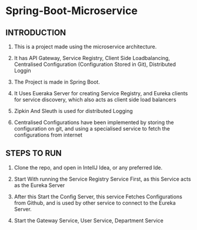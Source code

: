 # Spring-Boot-Microservice

## INTRODUCTION 

1. This is a project made using the microservice architecture.

2. It has API Gateway, Service Registry, Client Side Loadbalancing, Centralised Configuration (Configuration Stored in Git), Distributed Loggin 

3. The Project is made in Spring Boot. 

4. It Uses Eueraka Server for creating Service Registry, and Eureka clients for service discovery, which also acts as client side load balancers

5. Zipkin And Sleuth is used for distributed Logging

6. Centralised Configurations have been implemented by storing the configuration on git, and using a specialised service to fetch the configurations from internet

## STEPS TO RUN 

1. Clone the repo, and open in IntellJ Idea, or any preferred Ide.

2. Start With running the Service Registry Service First, as this Service acts as the Eureka Server

3. After this Start the Config Server, this service Fetches Configurations from Github, and is used by other service to connect to the Eureka Server.

4. Start the Gateway Service, User Service, Department Service

 
